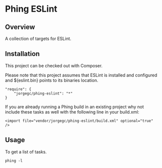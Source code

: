 Phing ESLint
============

## Overview

A collection of targets for ESLint.

## Installation

This project can be checked out with Composer.

Please note that this project assumes that ESLint is installed and configured
and ${eslint.bin} points to its binaries location.

```
"require": {
    "jorgegc/phing-eslint": "*"
}
```

If you are already running a Phing build in an existing project why not
include these tasks as well with the following line in your build.xml:

```
<import file="vendor/jorgegc/phing-eslint/build.xml" optional="true" />
```

## Usage

To get a list of tasks.

```
phing -l
```
